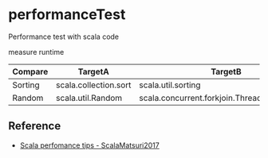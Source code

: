 # performanceTest
Performance test with scala code

measure runtime 

| Compare | TargetA | TargetB | result |
| -------- | -------- | -------- | -------- |
| Sorting | scala.collection.sort | scala.util.sorting | < |
| Random | scala.util.Random | scala.concurrent.forkjoin.ThreadLocalRandom | > |


## Reference

 - [Scala perfomance tips - ScalaMatsuri2017](https://speakerdeck.com/petitviolet/scala-performance-tips-scalamatsuri2017)

